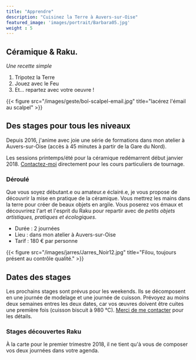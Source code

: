 ```yaml
---
title: "Apprendre"
description: "Cuisinez la Terre à Auvers-sur-Oise" 
featured_image: 'images/portrait/Barbara05.jpg'
weight : 5
---
```


## Céramique & Raku. 
_Une recette simple_

1. Tripotez la Terre
2. Jouez avec le Feu 
3. Et... repartez avec votre oeuvre ! 

{{< figure src="/images/geste/bol-scalpel-email.jpg" title="lacérez l'émail au scalpel" >}}

## Des stages pour tous les niveaux 

Depuis 2016, j'anime avec joie une série de formations dans mon atelier à Auvers-sur-Oise (accès à 45 minutes à partir de la Gare du Nord). 

Les sessions printemps/été pour la céramique redémarrent début janvier 2018. [Contactez-moi](/contact) directement pour les cours particuliers de tournage.

### Déroulé 

Que vous soyez débutant.e ou amateur.e éclairé.e, je vous propose de découvrir la mise en pratique de la céramique. Vous mettrez les mains dans la terre pour créer de beaux objets en argile. Vous poserez vos émaux et découvrirez l'art et l'esprit du Raku pour repartir avec de _petits objets artistiques, pratiques et écologiques_. 

- Durée : 2 journées 
- Lieu : dans mon atelier à Auvers-sur-Oise
- Tarif : 180 € par personne


{{< figure src="/images/jarres/Jarres_Noir12.jpg" title="Filou, toujours présent au contrôle qualité." >}}


## Dates des stages

Les prochains stages sont prévus pour les weekends. Ils se  décomposent en une journée de modelage et une journée de cuisson. 
Prévoyez au moins deux semaines entres les deux dates, car vos œuvres doivent être cuites une première fois (cuisson biscuit à 980 °C). [Merci de me contacter](/contact/) pour les détails.
 
 
### Stages découvertes Raku

À la carte pour le premier trimestre 2018, il ne tient qu'à vous de composer vos deux journées dans votre agenda. 

 

